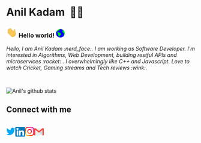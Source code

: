 # Anil Kadam&nbsp; :man_technologist:

### <img src="https://github.com/anilmkadam/anilmkadam/blob/master/assets/Hi.gif" width="29px"> Hello world!&nbsp;<img src="https://github.com/anilmkadam/anilmkadam/blob/master/assets/Earth.gif" width="24px">

<p>
  <em>
   Hello, I am
Anil Kadam :nerd_face:.
I am working as Software Developer.
I'm interested in Algorithms, Web Development, building restful APIs and microservices :rocket:	. I overwhelmingly like C++ and Javascript. Love to watch Cricket, Gaming streams and Tech reviews :wink:.
</em>

</p>

<br>

![Anil's github stats](https://github-readme-stats.vercel.app/api?username=anilmkadam&show_icons=true&hide_border=true)

## Connect with me

<br>

  <a href="https://www.linkedin.com/in/anil-kadam-9a643614a/">
    <img align="left" alt="Anil Kadam | Linkedin" width="24px" src="https://github.com/anilmkadam/anilmkadam/blob/master/assets/Twitter.svg" />
  </a> &nbsp;&nbsp;
  <a href="https://twitter.com/anilkadam210">
    <img align="left" alt="Anil Kadam  | Twitter" width="26px" src="https://github.com/anilmkadam/anilmkadam/blob/master/assets/Linkedin.svg" />
  </a> &nbsp;&nbsp;
  <a href="https://www.instagram.com/anilkadam18/">
    <img align="left" alt="Anil Kadam  | Instagram" width="24px" src="https://github.com/anilmkadam/anilmkadam/blob/master/assets/Instagram.svg" />
  </a> &nbsp;&nbsp;
  <a href="mailto:anilkadam210@gmail.com">
    <img align="left" alt="Anil Kadam | Gmail" width="26px" src="https://github.com/anilmkadam/anilmkadam/blob/master/assets/Gmail.svg" />
  </a>
 
<br>
<br>
